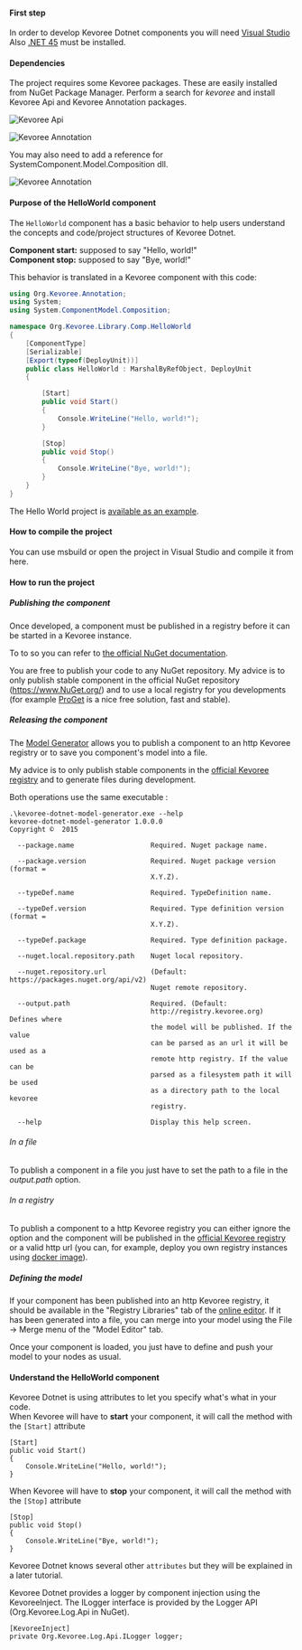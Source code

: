 #### First step
In order to develop Kevoree Dotnet components you will need [Visual Studio](https://www.visualstudio.com/)  
Also [.NET 45](https://www.microsoft.com/fr-fr/download/details.aspx?id=30653) must be installed.

#### Dependencies
The project requires some Kevoree packages. These are easily installed from NuGet Package Manager. Perform a search for *kevoree* and install Kevoree Api and Kevoree Annotation packages.

![Kevoree Api](.readme/KevoreeApi.png)

![Kevoree Annotation](.readme/KevoreeAnnotation.png)

You may also need to add a reference for SystemComponent.Model.Composition dll.

![Kevoree Annotation](.readme/SystemComponentModelComposition.png)

#### Purpose of the HelloWorld component
The `HelloWorld` component has a basic behavior to help users understand the concepts and code/project structures of Kevoree Dotnet.

**Component start:** supposed to say "Hello, world!"  
**Component stop:** supposed to say "Bye, world!"

This behavior is translated in a Kevoree component with this code:  
```csharp
using Org.Kevoree.Annotation;
using System;
using System.ComponentModel.Composition;

namespace Org.Kevoree.Library.Comp.HelloWorld
{
    [ComponentType]
    [Serializable]
    [Export(typeof(DeployUnit))]
    public class HelloWorld : MarshalByRefObject, DeployUnit
    {

        [Start]
        public void Start()
        {
            Console.WriteLine("Hello, world!");
        }

        [Stop]
        public void Stop()
        {
            Console.WriteLine("Bye, world!");
        }
    }
}

```

The Hello World project is [available as an example](https://github.com/kevoree/kevoree-dotnet-comp-helloworld).

#### How to compile the project
You can use msbuild or open the project in Visual Studio and compile it from here.

#### How to run the project
##### Publishing the component
Once developed, a component must be published in a registry before it can be started in a Kevoree instance.

To to so you can refer to [the official NuGet documentation](https://docs.NuGet.org/create/creating-and-publishing-a-package).

You are free to publish your code to any NuGet repository. My advice is to only publish stable component in the official NuGet repository (https://www.NuGet.org/) and to use a local registry for you developments (for example [ProGet](http://inedo.com/proget) is a nice free solution, fast and stable).

##### Releasing the component
The [Model Generator](https://github.com/kevoree/kevoree-dotnet-model-generator/releases/latest) allows you to publish a component to an http Kevoree registry or to save you component's model into a file.

My advice is to only publish stable components in the [official Kevoree registry](http://registry.kevoree.org/) and to generate files during development.

Both operations use the same executable :

```
.\kevoree-dotnet-model-generator.exe --help
kevoree-dotnet-model-generator 1.0.0.0
Copyright ©  2015

  --package.name                   Required. Nuget package name.

  --package.version                Required. Nuget package version (format =
                                   X.Y.Z).

  --typeDef.name                   Required. TypeDefinition name.

  --typeDef.version                Required. Type definition version (format =
                                   X.Y.Z).

  --typeDef.package                Required. Type definition package.

  --nuget.local.repository.path    Nuget local repository.

  --nuget.repository.url           (Default: https://packages.nuget.org/api/v2)
                                   Nuget remote repository.

  --output.path                    Required. (Default:
                                   http://registry.kevoree.org) Defines where
                                   the model will be published. If the value
                                   can be parsed as an url it will be used as a
                                   remote http registry. If the value can be
                                   parsed as a filesystem path it will be used
                                   as a directory path to the local kevoree
                                   registry.

  --help                           Display this help screen.
```

###### In a file
To publish a component in a file you just have to set the path to a file in the *output.path* option.

###### In a registry
To publish a component to a http Kevoree registry you can either ignore the option and the component will be published in the [official Kevoree registry](http://registry.kevoree.org) or a valid http url (you can, for example, deploy you own registry instances using [docker image](https://github.com/kevoree/docker-image-registry-replica)).

##### Defining the model
If your component has been published into an http Kevoree registry, it should be available in the "Registry Libraries" tab of the [online editor](http://editor.kevoree.org/).
If it has been generated into a file, you can merge into your model using the File -> Merge menu of the "Model Editor" tab.

Once your component is loaded, you just have to define and push your model to your nodes as usual.

#### Understand the HelloWorld component
Kevoree Dotnet is using attributes to let you specify what's what in your code.  
When Kevoree will have to **start** your component, it will call the method with the `[Start]` attribute

```dotnet
[Start]
public void Start()
{
    Console.WriteLine("Hello, world!");
}
```

When Kevoree will have to **stop** your component, it will call the method with the `[Stop]` attribute

```dotnet
[Stop]
public void Stop()
{
    Console.WriteLine("Bye, world!");
}
```

Kevoree Dotnet knows several other `attributes` but they will be explained in a later tutorial.

Kevoree Dotnet provides a logger by component injection using the KevoreeInject.
The ILogger interface is provided by the Logger API (Org.Kevoree.Log.Api in NuGet).

```dotnet
[KevoreeInject]
private Org.Kevoree.Log.Api.ILogger logger;
```
